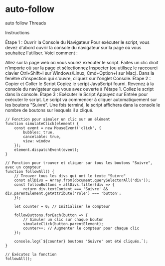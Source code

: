 # auto-follow
auto follow Threads

Instructions

Étape 1 : Ouvrir la Console du Navigateur
Pour exécuter le script, vous devez d'abord ouvrir la console du navigateur sur la page où vous souhaitez l'utiliser. Voici comment :

Allez sur la page web où vous voulez exécuter le script.
Faites un clic droit n'importe où sur la page et sélectionnez Inspecter (ou utilisez le raccourci clavier Ctrl+Shift+I sur Windows/Linux, Cmd+Option+I sur Mac).
Dans la fenêtre d'inspection qui s'ouvre, cliquez sur l'onglet Console.
Étape 2 : Copier et Coller le Script
Copiez le script JavaScript fourni.
Revenez à la console du navigateur que vous avez ouverte à l'étape 1.
Collez le script dans la console.
Étape 3 : Exécuter le Script
Appuyez sur Entrée pour exécuter le script.
Le script va commencer à cliquer automatiquement sur les boutons "Suivre".
Une fois terminé, le script affichera dans la console le nombre de boutons sur lesquels il a cliqué.


```
// Fonction pour simuler un clic sur un élément
function simulateClick(element) {
    const event = new MouseEvent('click', {
        bubbles: true,
        cancelable: true,
        view: window
    });
    element.dispatchEvent(event);
}

// Fonction pour trouver et cliquer sur tous les boutons "Suivre", avec un compteur
function followAll() {
    // Trouver tous les divs qui ont le texte "Suivre"
    const allDivs = Array.from(document.querySelectorAll('div'));
    const followButtons = allDivs.filter(div => {
        return div.textContent === 'Suivre' && div.parentElement.getAttribute('role') === 'button';
    });

    let counter = 0; // Initialiser le compteur

    followButtons.forEach(button => {
        // Simuler un clic sur chaque bouton
        simulateClick(button.parentElement);
        counter++; // Augmenter le compteur pour chaque clic
    });

    console.log(`${counter} boutons 'Suivre' ont été cliqués.`);
}

// Exécutez la fonction
followAll();

```
